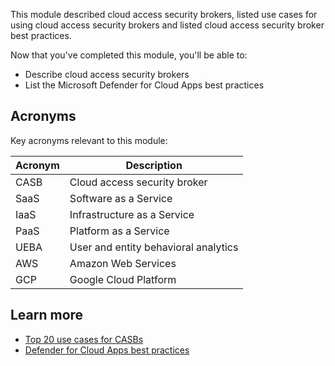 This module described cloud access security brokers, listed use cases for using cloud access security brokers and listed cloud access security broker best practices.

Now that you've completed this module, you'll be able to:

- Describe cloud access security brokers
- List the Microsoft Defender for Cloud Apps best practices

## Acronyms

Key acronyms relevant to this module:

|Acronym   |Description                            |
|--------- |---------------------------------------|
|  CASB    |Cloud access security broker           |
|  SaaS    |Software as a Service                  |
|  IaaS    |Infrastructure as a Service            |
|  PaaS    |Platform as a Service                  |
|  UEBA    |User and entity behavioral analytics  |
|  AWS     |Amazon Web Services                    |
|  GCP     |Google Cloud Platform                  |

## Learn more

- [Top 20 use cases for CASBs](https://query.prod.cms.rt.microsoft.com/cms/api/am/binary/RE3nibJ)
- [Defender for Cloud Apps best practices](/cloud-app-security/best-practices)
